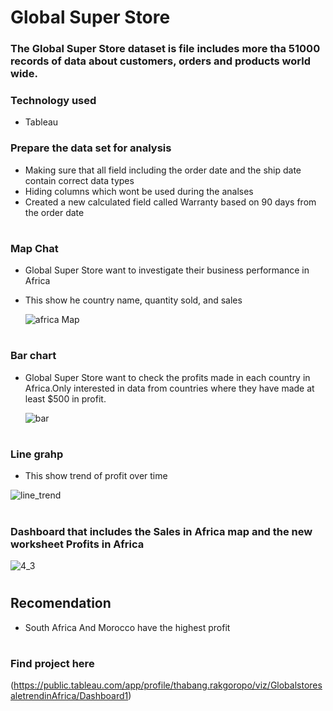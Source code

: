 # Global Super Store
### The Global Super Store dataset is file includes more tha 51000 records of data about customers, orders and products world wide.

### Technology used 
- Tableau

### Prepare the data set for analysis
- Making sure that all field including the order date and the ship date contain correct data types
- Hiding columns which wont be used during the analses
- Created a new calculated field called Warranty based on 90 days from the order date
#
### Map Chat
- Global Super Store want to investigate their business performance in Africa
- This show he country name, quantity sold, and sales

  ![africa Map](https://github.com/PLThabangR/Global-Store-/assets/39111822/77a2a4bd-8a08-446a-9a83-3d088a7af1a1)
#
### Bar chart 
- Global Super Store want to check the profits made in each country in Africa.Only interested in data from countries where they have made at least $500 in profit.

  ![bar](https://github.com/PLThabangR/Global-Store-/assets/39111822/16c339ee-d217-459a-b3bd-579614c0cbff)
#

### Line grahp

- This show trend of profit over time 

![line_trend](https://github.com/PLThabangR/Global-Store-/assets/39111822/2de8add6-f9f8-43b5-ba9f-6fd24f622f33)

#
### Dashboard that includes the Sales in Africa map and the new worksheet Profits in Africa 

![4_3](https://github.com/PLThabangR/Global-Store-/assets/39111822/afb5763e-2faa-4715-8ac8-4982c58a0b7b)

#
## Recomendation 
- South Africa And Morocco have the highest profit
#
### Find project here
(https://public.tableau.com/app/profile/thabang.rakgoropo/viz/GlobalstoresaletrendinAfrica/Dashboard1)
